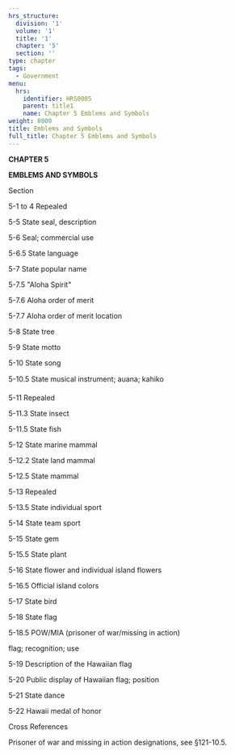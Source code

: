 ```yaml
---
hrs_structure:
  division: '1'
  volume: '1'
  title: '1'
  chapter: '5'
  section: ''
type: chapter
tags:
  - Government
menu:
  hrs:
    identifier: HRS0005
    parent: title1
    name: Chapter 5 Emblems and Symbols
weight: 8000
title: Emblems and Symbols
full_title: Chapter 5 Emblems and Symbols
---
```

**CHAPTER 5**

**EMBLEMS AND SYMBOLS**

Section

5-1 to 4 Repealed

5-5 State seal, description

5-6 Seal; commercial use

5-6.5 State language

5-7 State popular name

5-7.5 "Aloha Spirit"

5-7.6 Aloha order of merit

5-7.7 Aloha order of merit location

5-8 State tree

5-9 State motto

5-10 State song

5-10.5 State musical instrument; auana; kahiko

5-11 Repealed

5-11.3 State insect

5-11.5 State fish

5-12 State marine mammal

5-12.2 State land mammal

5-12.5 State mammal

5-13 Repealed

5-13.5 State individual sport

5-14 State team sport

5-15 State gem

5-15.5 State plant

5-16 State flower and individual island flowers

5-16.5 Official island colors

5-17 State bird

5-18 State flag

5-18.5 POW/MIA (prisoner of war/missing in action)

flag; recognition; use

5-19 Description of the Hawaiian flag

5-20 Public display of Hawaiian flag; position

5-21 State dance

5-22 Hawaii medal of honor

Cross References

Prisoner of war and missing in action designations, see §121-10.5.